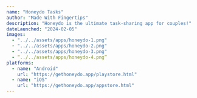```yaml
---
name: "Honeydo Tasks"
author: "Made With Fingertips"
description: "Honeydo is the ultimate task-sharing app for couples!"
dateLaunched: "2024-02-05"
images:
  - "../../assets/apps/honeydo-1.png"
  - "../../assets/apps/honeydo-2.png"
  - "../../assets/apps/honeydo-3.png"
  - “../../assets/apps/honeydo-4.png”
platforms:
  - name: "Android"
    url: "https://gethoneydo.app/playstore.html"
  - name: "iOS"
    url: "https://gethoneydo.app/appstore.html"
---
```

